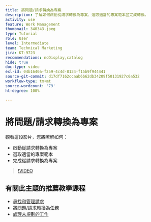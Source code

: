 ```yaml
---
title: 將問題/請求轉換為專案
description: 了解如何啟動從請求轉換為專案、選取適當的專案範本並完成轉換。
activity: use
feature: Work Management
thumbnail: 340343.jpeg
type: Tutorial
role: User
level: Intermediate
team: Technical Marketing
jira: KT-9723
recommendations: noDisplay,catalog
hide: true
doc-type: video
exl-id: 04b1640a-f259-4c4d-8134-f15b9f944441
source-git-commit: d17df7162ccaab6b62db34209f50131927c0a532
workflow-type: tm+mt
source-wordcount: '79'
ht-degree: 100%

---
```


# 將問題/請求轉換為專案

觀看這段影片，您將瞭解如何：

* 啟動從請求轉換為專案
* 選取適當的專案範本
* 完成從請求轉換為專案

>[!VIDEO](https://video.tv.adobe.com/v/3446633/?quality=12&learn=on&enablevpops&captions=chi_hant)


## 有關此主題的推薦教學課程

* [尋找和管理請求](/help/manage-work/issues-requests/find-requests.md)
* [將問題/請求轉換為任務](/help/manage-work/issues-requests/convert-issues-to-other-work-items.md)
* [處理未規劃的工作](/help/manage-work/issues-requests/handle-unplanned-work.md)
